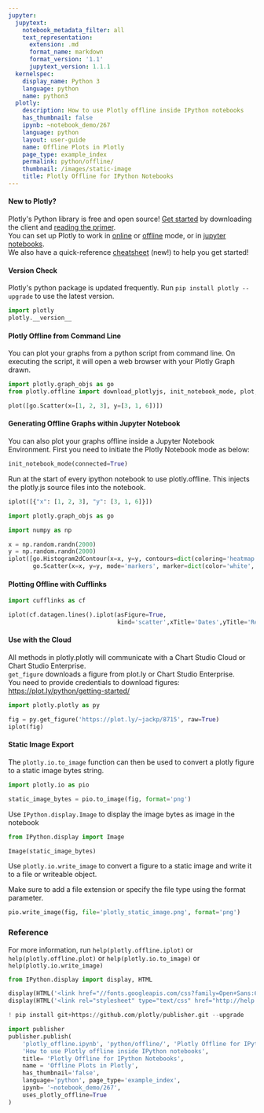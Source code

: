 ```yaml
---
jupyter:
  jupytext:
    notebook_metadata_filter: all
    text_representation:
      extension: .md
      format_name: markdown
      format_version: '1.1'
      jupytext_version: 1.1.1
  kernelspec:
    display_name: Python 3
    language: python
    name: python3
  plotly:
    description: How to use Plotly offline inside IPython notebooks
    has_thumbnail: false
    ipynb: ~notebook_demo/267
    language: python
    layout: user-guide
    name: Offline Plots in Plotly
    page_type: example_index
    permalink: python/offline/
    thumbnail: /images/static-image
    title: Plotly Offline for IPython Notebooks
---
```


#### New to Plotly?
Plotly's Python library is free and open source! [Get started](https://plot.ly/python/getting-started/) by downloading the client and [reading the primer](https://plot.ly/python/getting-started/).
<br>You can set up Plotly to work in [online](https://plot.ly/python/getting-started/#initialization-for-online-plotting) or [offline](https://plot.ly/python/getting-started/#initialization-for-offline-plotting) mode, or in [jupyter notebooks](https://plot.ly/python/getting-started/#start-plotting-online).
<br>We also have a quick-reference [cheatsheet](https://images.plot.ly/plotly-documentation/images/python_cheat_sheet.pdf) (new!) to help you get started!


#### Version Check
Plotly's python package is updated frequently. Run `pip install plotly --upgrade` to use the latest version.

```python
import plotly
plotly.__version__
```

#### Plotly Offline from Command Line
You can plot your graphs from a python script from command line. On executing the script, it will open a web browser with your Plotly Graph drawn.

```python
import plotly.graph_objs as go
from plotly.offline import download_plotlyjs, init_notebook_mode, plot, iplot

plot([go.Scatter(x=[1, 2, 3], y=[3, 1, 6])])
```

#### Generating Offline Graphs within Jupyter Notebook
You can also plot your graphs offline inside a Jupyter Notebook Environment. First you need to initiate the Plotly Notebook mode as below:

```python
init_notebook_mode(connected=True)
```

Run at the start of every ipython notebook to use plotly.offline. This injects the plotly.js source files into the notebook.

```python
iplot([{"x": [1, 2, 3], "y": [3, 1, 6]}])
```

```python
import plotly.graph_objs as go

import numpy as np

x = np.random.randn(2000)
y = np.random.randn(2000)
iplot([go.Histogram2dContour(x=x, y=y, contours=dict(coloring='heatmap')),
       go.Scatter(x=x, y=y, mode='markers', marker=dict(color='white', size=3, opacity=0.3))], show_link=False)
```

#### Plotting Offline with Cufflinks

```python
import cufflinks as cf

iplot(cf.datagen.lines().iplot(asFigure=True,
                               kind='scatter',xTitle='Dates',yTitle='Returns',title='Returns'))
```

#### Use with the Cloud
All methods in plotly.plotly will communicate with a Chart Studio Cloud or Chart Studio Enterprise. <br>
`get_figure` downloads a figure from plot.ly or Chart Studio Enterprise.<br>
You need to provide credentials to download figures: https://plot.ly/python/getting-started/

```python
import plotly.plotly as py

fig = py.get_figure('https://plot.ly/~jackp/8715', raw=True)
iplot(fig)
```

#### Static Image Export


The `plotly.io.to_image` function can then be used to convert a plotly figure to a static image bytes string.

```python
import plotly.io as pio

static_image_bytes = pio.to_image(fig, format='png')
```

Use `IPython.display.Image` to display the image bytes as image in the notebook

```python
from IPython.display import Image

Image(static_image_bytes)
```

Use `plotly.io.write_image` to convert a figure to a static image and write it to a file or writeable object.

Make sure to add a file extension or specify the file type using the format parameter.

```python
pio.write_image(fig, file='plotly_static_image.png', format='png')
```

### Reference
For more information, run `help(plotly.offline.iplot)` or `help(plotly.offline.plot)` or `help(plotly.io.to_image)` or `help(plotly.io.write_image)`

```python
from IPython.display import display, HTML

display(HTML('<link href="//fonts.googleapis.com/css?family=Open+Sans:600,400,300,200|Inconsolata|Ubuntu+Mono:400,700" rel="stylesheet" type="text/css" />'))
display(HTML('<link rel="stylesheet" type="text/css" href="http://help.plot.ly/documentation/all_static/css/ipython-notebook-custom.css">'))

! pip install git+https://github.com/plotly/publisher.git --upgrade

import publisher
publisher.publish(
    'plotly_offline.ipynb', 'python/offline/', 'Plotly Offline for IPython Notebooks',
    'How to use Plotly offline inside IPython notebooks',
    title= 'Plotly Offline for IPython Notebooks',
    name = 'Offline Plots in Plotly',
    has_thumbnail='false',
    language='python', page_type='example_index',
    ipynb= '~notebook_demo/267',
    uses_plotly_offline=True
)
```

```python

```
